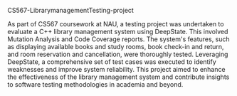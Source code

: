 CS567-LibrarymanagementTesting-project

As part of CS567 coursework at NAU, a testing project was undertaken to evaluate a C++ library management system using DeepState. This involved Mutation Analysis and Code Coverage reports. The system's features, such as displaying available books and study rooms, book check-in and return, and room reservation and cancellation, were thoroughly tested. Leveraging DeepState, a comprehensive set of test cases was executed to identify weaknesses and improve system reliability. This project aimed to enhance the effectiveness of the library management system and contribute insights to software testing methodologies in academia and beyond.
